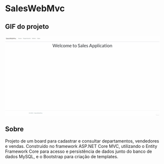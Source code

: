 # SalesWebMvc

## GIF do projeto

![SalesWebMvc](.github/assets/projeto.gif)

## Sobre

Projeto de um board para cadastrar e consultar departamentos, vendedores e vendas. Construído no framework ASP.NET Core MVC, utilizando o Entity Framework Core para acesso e persistência de dados junto do banco de dados MySQL, e o Bootstrap para criação de templates.
